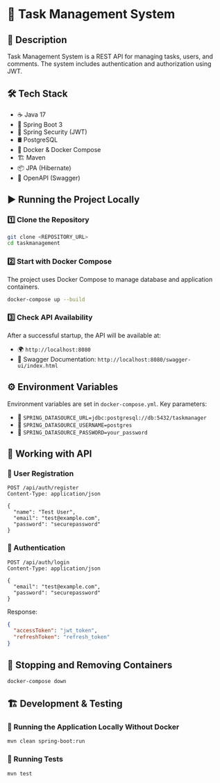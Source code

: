 # 🚀 Task Management System

## 📌 Description
Task Management System is a REST API for managing tasks, users, and comments. The system includes authentication and authorization using JWT.

## 🛠️ Tech Stack
- ☕ Java 17
- 🌱 Spring Boot 3
- 🔐 Spring Security (JWT)
- 🛢️ PostgreSQL
- 🐳 Docker & Docker Compose
- 🏗️ Maven
- 📦 JPA (Hibernate)
- 📜 OpenAPI (Swagger)

## ▶️ Running the Project Locally

### 1️⃣ Clone the Repository
```bash
git clone <REPOSITORY_URL>
cd taskmanagement
```

### 2️⃣ Start with Docker Compose
The project uses Docker Compose to manage database and application containers.

```bash
docker-compose up --build
```

### 3️⃣ Check API Availability
After a successful startup, the API will be available at:
- 🌍 `http://localhost:8080`
- 📄 Swagger Documentation: `http://localhost:8080/swagger-ui/index.html`

## ⚙️ Environment Variables
Environment variables are set in `docker-compose.yml`. Key parameters:
- 🔗 `SPRING_DATASOURCE_URL=jdbc:postgresql://db:5432/taskmanager`
- 👤 `SPRING_DATASOURCE_USERNAME=postgres`
- 🔑 `SPRING_DATASOURCE_PASSWORD=your_password`

## 🔄 Working with API
### 📝 User Registration
```http
POST /api/auth/register
Content-Type: application/json

{
  "name": "Test User",
  "email": "test@example.com",
  "password": "securepassword"
}
```

### 🔑 Authentication
```http
POST /api/auth/login
Content-Type: application/json

{
  "email": "test@example.com",
  "password": "securepassword"
}
```
Response:
```json
{
  "accessToken": "jwt_token",
  "refreshToken": "refresh_token"
}
```

## 🛑 Stopping and Removing Containers
```bash
docker-compose down
```

## 🏗️ Development & Testing
### 🏃 Running the Application Locally Without Docker
```bash
mvn clean spring-boot:run
```

### 🧪 Running Tests
```bash
mvn test
```

